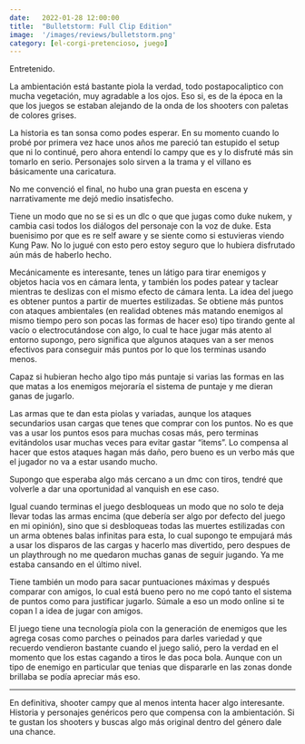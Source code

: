 ```yaml
---
date:   2022-01-28 12:00:00
title:  "Bulletstorm: Full Clip Edition"
image:  '/images/reviews/bulletstorm.png'
category: [el-corgi-pretencioso, juego]
---
```

Entretenido.

La ambientación está bastante piola la verdad, todo postapocaliptico con mucha vegetación, muy agradable a los ojos. Eso si, es de la época en la que los juegos se estaban alejando de la onda de los shooters con paletas de colores grises.

La historia es tan sonsa como podes esperar. En su momento cuando lo probé por primera vez hace unos años me pareció tan estupido el setup que ni lo continué, pero ahora entendí lo campy que es y lo disfruté más sin tomarlo en serio. Personajes solo sirven a la trama y el villano es básicamente una caricatura.

No me convenció el final, no hubo una gran puesta en escena y narrativamente me dejó medio insatisfecho.

Tiene un modo que no se si es un dlc o que que jugas como duke nukem, y cambia casi todos los diálogos del personaje con la voz de duke. Esta buenisimo por que es re self aware y se siente como si estuvieras viendo Kung Paw. No lo jugué con esto pero estoy seguro que lo hubiera disfrutado aún más de haberlo hecho. 

Mecánicamente es interesante, tenes un látigo para tirar enemigos y objetos hacia vos en cámara lenta, y también los podes patear y taclear mientras te deslizas con el mismo efecto de cámara lenta. La idea del juego es obtener puntos a partir de muertes estilizadas. Se obtiene más puntos con ataques ambientales (en realidad obtenes más matando enemigos al mismo tiempo pero son pocas las formas de hacer eso) tipo tirando gente al vacío o electrocutándose con algo, lo cual te hace jugar más atento al entorno supongo, pero significa que algunos ataques van a ser menos efectivos para conseguir más puntos por lo que los terminas usando menos.

Capaz si hubieran hecho algo tipo más puntaje si varias las formas en las que matas a los enemigos mejoraría el sistema de puntaje y me dieran ganas de jugarlo.

Las armas que te dan esta piolas y variadas, aunque los ataques secundarios usan cargas que tenes que comprar con los puntos. No es que vas a usar los puntos esos para muchas cosas más, pero terminas evitándolos usar muchas veces para evitar gastar “items”. Lo compensa al hacer que estos ataques hagan más daño, pero bueno es un verbo más que el jugador no va a estar usando mucho.

Supongo que esperaba algo más cercano a un dmc con tiros, tendré que volverle a dar una oportunidad al vanquish en ese caso.

Igual cuando terminas el juego desbloqueas un modo que no solo te deja llevar todas las armas encima (que debería ser algo por defecto del juego en mi opinión), sino que si desbloqueas todas las muertes estilizadas con un arma obtenes balas infinitas para esta, lo cual supongo te empujará más a usar los disparos de las cargas y hacerlo mas divertido, pero despues de un playthrough no me quedaron muchas ganas de seguir jugando. Ya me estaba cansando en el último nivel.

Tiene también un modo para sacar puntuaciones máximas y después comparar con amigos, lo cual está bueno pero no me copó tanto el sistema de puntos como para justificar jugarlo. Súmale a eso un modo online si te copan l a idea de jugar con amigos.

El juego tiene una tecnología piola con la generación de enemigos que les agrega cosas como parches o peinados para darles variedad y que recuerdo vendieron bastante cuando el juego salió, pero la verdad en el momento que los estas cagando a tiros le das poca bola. Aunque con un tipo de enemigo en particular que tenias que dispararle en las zonas donde brillaba se podía apreciar más eso.

<hr>

En definitiva, shooter campy que al menos intenta hacer algo interesante. Historia y personajes genéricos pero que compensa con la ambientación. Si te gustan los shooters y buscas algo más original dentro del género dale una chance.


